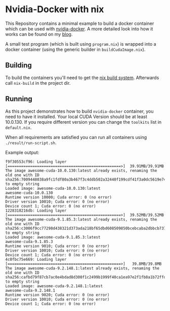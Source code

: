 # Nvidia-Docker with nix

This Repository contains a minimal example to build a docker container which can be used with 
[nvidia-docker](https://github.com/NVIDIA/nvidia-docker). A more detailed look into how it works can be found on my 
[blog](https://sebastian-staffa.eu/posts/nvidia-docker-with-nix/).

A small test program (which is built using `program.nix`) is wrapped into a docker container (using the generic builder
in `buildCudaImage.nix`).

## Building

To build the containers you'll need to get the [nix build system](https://nixos.org/nix/). 
Afterwards call `nix-build` in the project dir. 

## Running

As this project demonstrates how to build `nvidia-docker` container, you need to have it installed. Your local CUDA
Version should be at least 10.0.130. If you require different version you can change the `toolkits` list in `default.nix`.

When all requirements are satisfied you can run all containers using `./result/run-script.sh`.

Example output:

```text
f9f30553cf96: Loading layer [==================================================>]  39.91MB/39.91MB
The image awesome-cuda-10.0.130:latest already exists, renaming the old one with ID sha256:7009448038a9fc1fdf80a3b467f3c4ddb502a32440f199cdf41f3a0dc5619e74 to empty string
Loaded image: awesome-cuda-10.0.130:latest
awesome-cuda-10.0.130
Runtime version 10000; Cuda error: 0 (no error)
Driver version 10010; Cuda error: 0 (no error)
Device count 1; Cuda error: 0 (no error)
1228318216db: Loading layer [==================================================>]  39.52MB/39.52MB
The image awesome-cuda-9.1.85.3:latest already exists, renaming the old one with ID sha256:c3006f9cc77298d438321d373ada218bf65dbd608509850bcebcaba2dbbcb737 to empty string
Loaded image: awesome-cuda-9.1.85.3:latest
awesome-cuda-9.1.85.3
Runtime version 9010; Cuda error: 0 (no error)
Driver version 10010; Cuda error: 0 (no error)
Device count 1; Cuda error: 0 (no error)
4c0fbc75e669: Loading layer [==================================================>]   39.8MB/39.8MB
The image awesome-cuda-9.2.148.1:latest already exists, renaming the old one with ID sha256:cafbd79f87cb7ac0e4bdad8d300f1c2499b1999f40ca1ea97e2f1fb8a1b72ffd to empty string
Loaded image: awesome-cuda-9.2.148.1:latest
awesome-cuda-9.2.148.1
Runtime version 9020; Cuda error: 0 (no error)
Driver version 10010; Cuda error: 0 (no error)
Device count 1; Cuda error: 0 (no error)

```